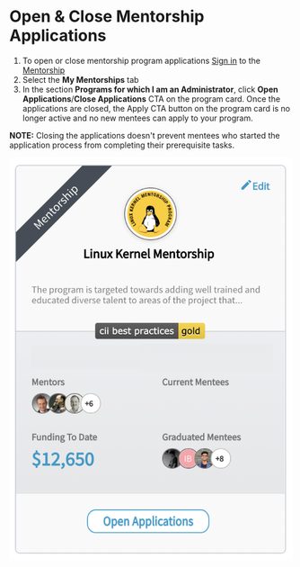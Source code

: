 # Open & Close Mentorship Applications

1. To open or close mentorship program applications [Sign in](../../sso/sign-in/) to the [Mentorship](https://mentorship.lfx.linuxfoundation.org)
2. Select the **My Mentorships** tab
3. In the section **Programs for which I am an Administrator**, click **Open Applications**/**Close Applications** CTA on the program card. Once the applications are closed, the Apply CTA button on the program card is no longer active and no new mentees can apply to your program.

**NOTE:** Closing the applications doesn't prevent mentees who started the application process from completing their prerequisite tasks.

![](<../../.gitbook/assets/Edit Program.png>)
